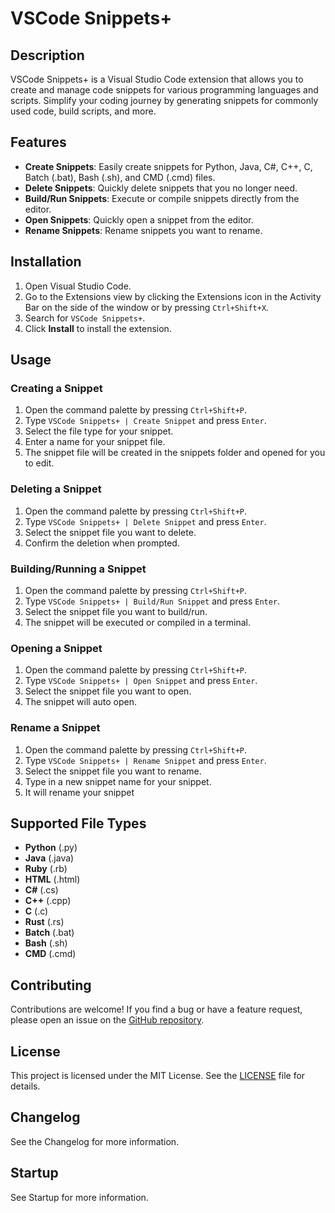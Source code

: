 # VSCode Snippets+

## Description

VSCode Snippets+ is a Visual Studio Code extension that allows you to create and manage code snippets for various programming languages and scripts. Simplify your coding journey by generating snippets for commonly used code, build scripts, and more.

## Features

- **Create Snippets**: Easily create snippets for Python, Java, C#, C++, C, Batch (.bat), Bash (.sh), and CMD (.cmd) files.
- **Delete Snippets**: Quickly delete snippets that you no longer need.
- **Build/Run Snippets**: Execute or compile snippets directly from the editor.
- **Open Snippets**: Quickly open a snippet from the editor.
- **Rename Snippets**: Rename snippets you want to rename.

## Installation

1. Open Visual Studio Code.
2. Go to the Extensions view by clicking the Extensions icon in the Activity Bar on the side of the window or by pressing `Ctrl+Shift+X`.
3. Search for `VSCode Snippets+`.
4. Click **Install** to install the extension.

## Usage

### Creating a Snippet

1. Open the command palette by pressing `Ctrl+Shift+P`.
2. Type `VSCode Snippets+ | Create Snippet` and press `Enter`.
3. Select the file type for your snippet.
4. Enter a name for your snippet file.
5. The snippet file will be created in the snippets folder and opened for you to edit.

### Deleting a Snippet

1. Open the command palette by pressing `Ctrl+Shift+P`.
2. Type `VSCode Snippets+ | Delete Snippet` and press `Enter`.
3. Select the snippet file you want to delete.
4. Confirm the deletion when prompted.

### Building/Running a Snippet

1. Open the command palette by pressing `Ctrl+Shift+P`.
2. Type `VSCode Snippets+ | Build/Run Snippet` and press `Enter`.
3. Select the snippet file you want to build/run.
4. The snippet will be executed or compiled in a terminal.

### Opening a Snippet

1. Open the command palette by pressing `Ctrl+Shift+P`.
2. Type `VSCode Snippets+ | Open Snippet` and press `Enter`.
3. Select the snippet file you want to open.
4. The snippet will auto open.

### Rename a Snippet

1. Open the command palette by pressing `Ctrl+Shift+P`.
2. Type `VSCode Snippets+ | Rename Snippet` and press `Enter`.
3. Select the snippet file you want to rename.
4. Type in a new snippet name for your snippet.
5. It will rename your snippet

## Supported File Types

- **Python** (.py)
- **Java** (.java)
- **Ruby** (.rb)
- **HTML** (.html)
- **C#** (.cs)
- **C++** (.cpp)
- **C** (.c)
- **Rust** (.rs)
- **Batch** (.bat)
- **Bash** (.sh)
- **CMD** (.cmd)

## Contributing

Contributions are welcome! If you find a bug or have a feature request, please open an issue on the [GitHub repository](#).

## License

This project is licensed under the MIT License. See the [LICENSE](LICENSE) file for details.

## Changelog

See the Changelog for more information.

## Startup

See Startup for more information.
